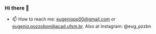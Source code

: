 ### Hi there 👋 

- 📫 How to reach me: eugeniopp00@gmail.com or eugenio.pozzobon@acad.ufsm.br. Also at Instagram: @eug_pzzbn


